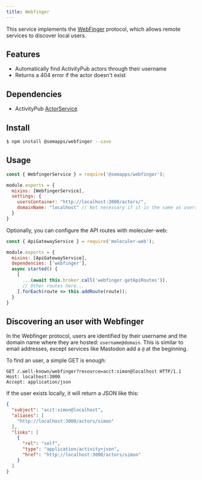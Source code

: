 ```yaml
---
title: Webfinger
---
```


This service implements the [WebFinger](https://en.wikipedia.org/wiki/WebFinger) protocol, which allows remote services to discover local users.

## Features

- Automatically find ActivityPub actors through their username
- Returns a 404 error if the actor doesn't exist

## Dependencies

- ActivityPub [ActorService](activitypub.md)

## Install

```bash
$ npm install @semapps/webfinger --save
```

## Usage

```js
const { WebfingerService } = require('@semapps/webfinger');

module.exports = {
  mixins: [WebfingerService],
  settings: {
    usersContainer: "http://localhost:3000/actors/",
    domainName: "localhost" // Not necessary if it is the same as usersContainer
  }
}
```

Optionally, you can configure the API routes with moleculer-web:

```js
const { ApiGatewayService } = require('moleculer-web');

module.exports = {
  mixins: [ApiGatewayService],
  dependencies: ['webfinger'],
  async started() {
    [
      ...(await this.broker.call('webfinger.getApiRoutes')),
      // Other routes here...
    ].forEach(route => this.addRoute(route));
  }
}
```

## Discovering an user with Webfinger

In the Webfinger protocol, users are identified by their username and the domain name where they are hosted: `username@domain`. This is similar to email addresses, except services like Mastodon add a `@` at the beginning.

To find an user, a simple GET is enough:

```
GET /.well-known/webfinger?resource=acct:simon@localhost HTTP/1.1
Host: localhost:3000
Accept: application/json
```

If the user exists locally, it will return a JSON like this:

```json
{
  "subject": "acct:simon@localhost",
  "aliases": [
    "http://localhost:3000/actors/simon"
  ],
  "links": [
    {
      "rel": "self",
      "type": "application/activity+json",
      "href": "http://localhost:3000/actors/simon"
    }
  ]
}
```
